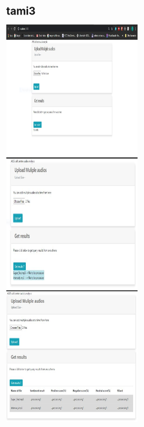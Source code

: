 # tami3

 <img src="1.JPG" width="350" height="350" title="hover text">  <img src="2.JPG" width="350" height="350" title="hover text">  
       <img src="3.JPG" width="350" height="350" title="hover text">
